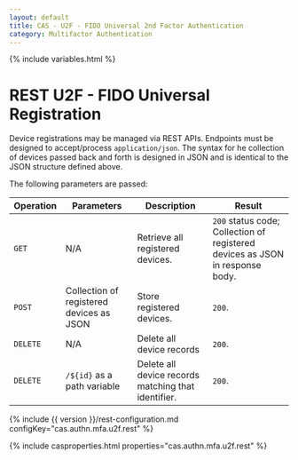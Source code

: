 ```yaml
---
layout: default
title: CAS - U2F - FIDO Universal 2nd Factor Authentication
category: Multifactor Authentication
---
```


{% include variables.html %}

# REST U2F - FIDO Universal Registration

Device registrations may be managed via REST APIs. Endpoints must be designed to 
accept/process `application/json`. The syntax for he collection of devices passed back and 
forth is designed in JSON and is identical to the JSON structure defined above.

The following parameters are passed:

| Operation        | Parameters      | Description      | Result
|------------------|-----------------|------------------|----------------------------------------------------
| `GET` | N/A    | Retrieve all registered devices.     | `200` status code; Collection of registered devices as JSON in response body.
| `POST` | Collection of registered devices as JSON | Store registered devices. | `200`.
| `DELETE` | N/A | Delete all device records | `200`.
| `DELETE` | `/${id}`  as a path variable | Delete all device records matching that identifier. | `200`.

{% include {{ version }}/rest-configuration.md configKey="cas.authn.mfa.u2f.rest" %}

{% include casproperties.html properties="cas.authn.mfa.u2f.rest" %}
